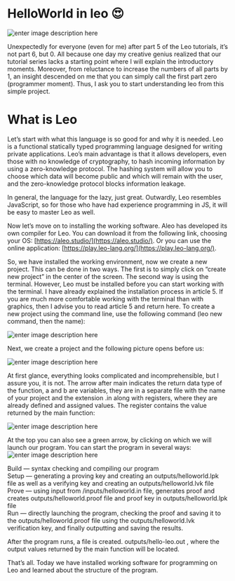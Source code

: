 # HelloWorld in leo 😍

![enter image description here](https://miro.medium.com/v2/resize:fit:828/format:webp/1*ooKP0GZpCIpFzUPqR8u43w.png)

Unexpectedly for everyone (even for me) after part 5 of the Leo tutorials, it’s not part 6, but 0. All because one day my creative genius realized that our tutorial series lacks a starting point where I will explain the introductory moments. Moreover, from reluctance to increase the numbers of all parts by 1, an insight descended on me that you can simply call the first part zero (programmer moment). Thus, I ask you to start understanding leo from this simple project.


# What is Leo

Let’s start with what this language is so good for and why it is needed. Leo is a functional statically typed programming language designed for writing private applications. Leo’s main advantage is that it allows developers, even those with no knowledge of cryptography, to hash incoming information by using a zero-knowledge protocol. The hashing system will allow you to choose which data will become public and which will remain with the user, and the zero-knowledge protocol blocks information leakage.

In general, the language for the lazy, just great. Outwardly, Leo resembles JavaScript, so for those who have had experience programming in JS, it will be easy to master Leo as well.

Now let’s move on to installing the working software. Aleo has developed its own compiler for Leo. You can download it from the following link, choosing your OS: [https://aleo.studio/](https://aleo.studio/). Or you can use the online application: [https://play.leo-lang.org/](https://play.leo-lang.org/).

So, we have installed the working environment, now we create a new project. This can be done in two ways. The first is to simply click on “create new project” in the center of the screen. The second way is using the terminal. However, Leo must be installed before you can start working with the terminal. I have already explained the installation process in article 5. If you are much more comfortable working with the terminal than with graphics, then I advise you to read article 5 and return here. To create a new project using the command line, use the following command (leo new command, then the name):

![enter image description here](https://imageupload.io/ib/lScDrZmrj9NGGEY_1699103988.png)

Next, we create a project and the following picture opens before us:

![enter image description here](https://imageupload.io/ib/WT7uDGGtz5VH7lW_1699104091.webp)

At first glance, everything looks complicated and incomprehensible, but I assure you, it is not. The arrow after main indicates the return data type of the function, a and b are variables, they are in a separate file with the name of your project and the extension .in along with registers, where they are already defined and assigned values. The register contains the value returned by the main function:

![enter image description here](https://imageupload.io/ib/cx2xMvc1xEHoPhU_1699104263.webp)

At the top you can also see a green arrow, by clicking on which we will launch our program. You can start the program in several ways:
![enter image description here](https://imageupload.io/ib/0eD7snqivlGVSHp_1699104379.webp)

Build — syntax checking and compiling our program  
Setup — generating a proving key and creating an outputs/helloworld.lpk file as well as a verifying key and creating an outputs/helloworld.lvk file  
Prove — using input from /inputs/helloworld.in file, generates proof and creates outputs/helloworld.proof file and proof key in outputs/helloworld.lpk file  
Run — directly launching the program, checking the proof and saving it to the outputs/helloworld.proof file using the outputs/helloworld.lvk verification key, and finally outputting and saving the results.

After the program runs, a file is created. outputs/hello-leo.out , where the output values ​​returned by the main function will be located.

That’s all. Today we have installed working software for programming on Leo and learned about the structure of the program.